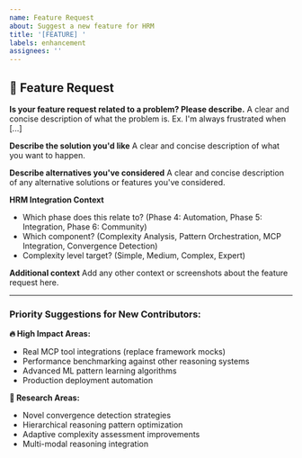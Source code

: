 ```yaml
---
name: Feature Request
about: Suggest a new feature for HRM
title: '[FEATURE] '
labels: enhancement
assignees: ''
---
```


## 🚀 Feature Request

**Is your feature request related to a problem? Please describe.**
A clear and concise description of what the problem is. Ex. I'm always frustrated when [...]

**Describe the solution you'd like**
A clear and concise description of what you want to happen.

**Describe alternatives you've considered**
A clear and concise description of any alternative solutions or features you've considered.

**HRM Integration Context**
- Which phase does this relate to? (Phase 4: Automation, Phase 5: Integration, Phase 6: Community)
- Which component? (Complexity Analysis, Pattern Orchestration, MCP Integration, Convergence Detection)
- Complexity level target? (Simple, Medium, Complex, Expert)

**Additional context**
Add any other context or screenshots about the feature request here.

---
### Priority Suggestions for New Contributors:

**🔥 High Impact Areas:**
- Real MCP tool integrations (replace framework mocks)
- Performance benchmarking against other reasoning systems
- Advanced ML pattern learning algorithms
- Production deployment automation

**🧠 Research Areas:**
- Novel convergence detection strategies
- Hierarchical reasoning pattern optimization
- Adaptive complexity assessment improvements
- Multi-modal reasoning integration
